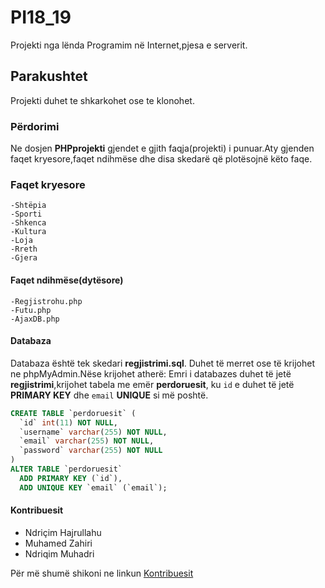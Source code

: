 # PI18_19

Projekti nga lënda Programim në Internet,pjesa e serverit.

## Parakushtet

Projekti duhet te shkarkohet ose te klonohet.

### Përdorimi

Ne dosjen **PHPprojekti** gjendet e gjith faqja(projekti) i punuar.Aty gjenden faqet kryesore,faqet ndihmëse dhe disa skedarë që plotësojnë këto faqe.

### Faqet kryesore

```
-Shtëpia
-Sporti
-Shkenca
-Kultura
-Loja
-Rreth
-Gjera

```
#### Faqet ndihmëse(dytësore)

```
-Regjistrohu.php
-Futu.php
-AjaxDB.php

```
#### Databaza
Databaza është tek skedari **regjistrimi.sql**. Duhet të merret ose të krijohet ne phpMyAdmin.Nëse krijohet atherë:
Emri i databazes duhet të jetë **regjistrimi**,krijohet tabela me emër **perdoruesit**, ku `id` e duhet të jetë **PRIMARY KEY** dhe `email` **UNIQUE** si më poshtë.
```sql
CREATE TABLE `perdoruesit` (
  `id` int(11) NOT NULL,
  `username` varchar(255) NOT NULL,
  `email` varchar(255) NOT NULL,
  `password` varchar(255) NOT NULL
)
ALTER TABLE `perdoruesit`
  ADD PRIMARY KEY (`id`),
  ADD UNIQUE KEY `email` (`email`); 
``` 

#### Kontribuesit

* Ndriçim Hajrullahu
* Muhamed Zahiri
* Ndriqim Muhadri

Për më shumë shikoni ne linkun [Kontribuesit](https://github.com/ndriqimh/PI18_19_Gr7/graphs/contributors)










